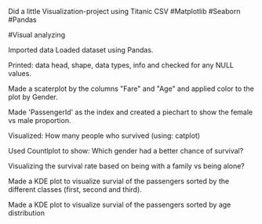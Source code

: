 Did a little Visualization-project using Titanic CSV #Matplotlib #Seaborn #Pandas

#Visual analyzing

Imported data
Loaded dataset using Pandas.

Printed: data head, shape, data types, info and checked for any NULL values.

Made a scaterplot by the columns "Fare" and "Age" and applied color to the plot by Gender.

Made 'PassengerId' as the index and created a piechart to show the female vs male proportion.

Visualized: How many people who survived (using: catplot)

Used Countlplot to show: Which gender had a better chance of survival?

Visualizing the survival rate based on being with a family vs being alone?

Made a KDE plot to visualize survial of the passengers sorted by the different classes (first, second and third).

Made a KDE plot to visualize survial of the passengers sorted by age distribution
